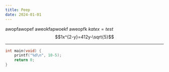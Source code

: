 ```yaml
---
title: Peep
date: 2024-01-01
---
```

awopfawopef
aweokfapwoekf
aweopfk
$katex=test$
$$1x^{2-y}=412y-\sqrt{5}$$

---

```c
int main(void) {
    printf("%d\n", 10-5);
    return 0;
}
```


